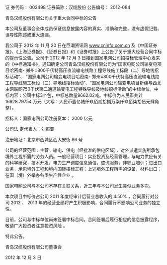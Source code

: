 

证 券代码： 002498 证券简称：汉缆股份 公告编号： 2012-084

  

青岛汉缆股份有限公司关于重大合同中标的公告

  

本公司及董事会全体成员保证信息披露内容的真实、准确和完整，没有虚假记载、误导性陈述或重大遗漏。

  

  

我公司于 2012 年 11 月 20 日在巨潮资讯网 www.cninfo.com.cn
及《中国证券报》、《上海证券报》、《证券日报》和《证券时报》上公告了关于重大经营合同中标的提示性公告。公司于 2012 年 12 月 3
日接到国家电网公司招投标管理中心发来的《中标通知书》，通知确定公司青岛汉缆股份有限公司为“国家电网公司输变电项目哈密南-
郑州±800千伏特高压直流输电线路工程导线施工标段（二）导地线招标活动”、 “国家电网公司输变电项目哈密南-
郑州±800千伏特高压直流输电线路工程导线施工标段（三）导地线招标活动”、“国家电网公司输变电项目新疆与西北主网联网750千伏第二通道输变电工程特殊导线及地线招标活动”的中标单位，中标内容：公司中标3个包，中标总数量9662.02吨。中标价为人民币共计
16928.79754 万元（大写：人民币壹亿陆仟玖佰贰拾捌万柒仟玖佰柒拾伍元肆角整）。

  

招标人：国家电网公司注册资本： 2000 亿元

公司法 定代表人：刘振亚

  

注册地址：北京市西城区西大安街 86 号

公司的经营范围：主营：输电、供电（经批准的供电区域），对外派遣实施所承包境外工程所需的劳务人员。一般经营项目：实业投资及经营管理，与电力供应有关的科学研究，技术开发，电力生产调度信息通信，咨询服务，非职业培训；进出口业务，承包境外工程和境内国际招标工程；上述境外工程所需的设备，材料出口；在国（境）外举办各类生产性企业
。

国家电网公司与本公司不存在关联关系，近三年与本公司发生类似业务多次。

  

本次项目中标价占公司 2011 年度经审计后营业总收入的 4.50% ，合同履行对公司 2012 、 2013
年的经营业绩将产生积极影响，合同履行不影响公司业务的独立性。

  

目前，公司与中标单位尚未签署中标合同。合同签署后履行相应的信息披露程序，敬请广大投资者注意投资风险 。

特此公告。

  

青岛汉缆股份有限公司董事会

2012 年 12 月 3 日

